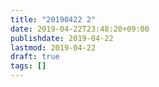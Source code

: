 ```yaml
---
title: "20190422 2"
date: 2019-04-22T23:48:20+09:00
publishdate: 2019-04-22
lastmod: 2019-04-22
draft: true
tags: []
---
```

